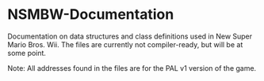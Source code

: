 # NSMBW-Documentation
Documentation on data structures and class definitions used in New Super Mario Bros. Wii. The files are currently not compiler-ready, but will be at some point.

Note: All addresses found in the files are for the PAL v1 version of the game.
